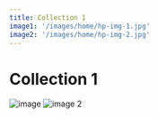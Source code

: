 ```yaml
---
title: Collection 1
image1: '/images/home/hp-img-1.jpg'
image2: '/images/home/hp-img-2.jpg'
---
```


# Collection 1

![image](/images/home/hp-img-1.jpg)
![image 2](/images/home/hp-img-2.jpg)